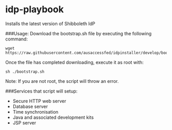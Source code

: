 idp-playbook
============

Installs the latest version of Shibboleth IdP

###Usage:
Download the bootstrap.sh file by executing the following command:
```
wget https://raw.githubusercontent.com/ausaccessfed/idpinstaller/develop/bootstrap.sh
```
Once the file has completed downloading, execute it as root with:
```
sh ./bootstrap.sh
```
Note: If you are not root, the script will throw an error.

###Services that script will setup:
- Secure HTTP web server
- Database server
- Time synchronisation
- Java and associated development kits
- JSP server
